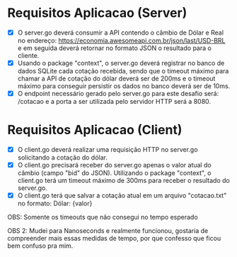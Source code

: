 # Requisitos Aplicacao (Server)
- [x] O server.go deverá consumir a API contendo o câmbio de Dólar e Real no endereço: https://economia.awesomeapi.com.br/json/last/USD-BRL e em seguida deverá retornar no formato JSON o resultado para o cliente.
- [x] Usando o package "context", o server.go deverá registrar no banco de dados SQLite cada cotação recebida, sendo que o timeout máximo para chamar a API de cotação do dólar deverá ser de 200ms e o timeout máximo para conseguir persistir os dados no banco deverá ser de 10ms.
- [x] O endpoint necessário gerado pelo server.go para este desafio será: /cotacao e a porta a ser utilizada pelo servidor HTTP será a 8080.
# Requisitos Aplicacao (Client)
- [x] O client.go deverá realizar uma requisição HTTP no server.go solicitando a cotação do dólar.
- [x] O client.go precisará receber do server.go apenas o valor atual do câmbio (campo "bid" do JSON). Utilizando o package "context", o client.go terá um timeout máximo de 300ms para receber o resultado do server.go.
- [x] O client.go terá que salvar a cotação atual em um arquivo "cotacao.txt" no formato: Dólar: {valor}  

OBS: Somente os timeouts que não consegui no tempo esperado

OBS 2: Mudei para Nanoseconds e realmente funcionou, gostaria de compreender mais essas medidas de tempo, por que confesso que ficou bem confuso pra mim.